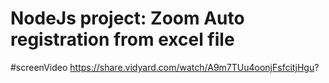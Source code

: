 # NodeJs project: Zoom Auto registration from excel file

#screenVideo
https://share.vidyard.com/watch/A9m7TUu4oonjFsfcitjHgu?


